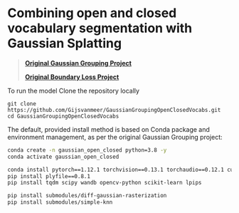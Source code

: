 # Combining open and closed vocabulary segmentation with Gaussian Splatting

>  [**Original Gaussian Grouping Project**](https://github.com/lkeab/gaussian-grouping.git)
> 
> [**Original Boundary Loss Project**](https://github.com/LIVIAETS/boundary-loss.git)


To run the model
Clone the repository locally
```
git clone https://github.com/Gijsvanmeer/GaussianGroupingOpenClosedVocabs.git
cd GaussianGroupingOpenClosedVocabs
```

The default, provided install method is based on Conda package and environment management, as per the original Gaussian Grouping project:
```bash
conda create -n gaussian_open_closed python=3.8 -y
conda activate gaussian_open_closed 

conda install pytorch==1.12.1 torchvision==0.13.1 torchaudio==0.12.1 cudatoolkit=11.3 -c pytorch
pip install plyfile==0.8.1
pip install tqdm scipy wandb opencv-python scikit-learn lpips

pip install submodules/diff-gaussian-rasterization
pip install submodules/simple-knn
```

